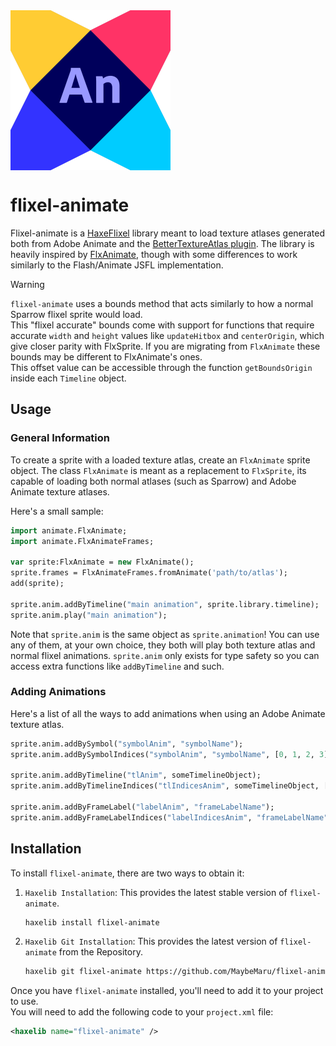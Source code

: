 <img src="assets/logo.png" width="256" height="256" align="center" />

# flixel-animate

Flixel-animate is a [HaxeFlixel](https://haxeflixel.com/) library meant to load texture atlases generated both from Adobe Animate and the [BetterTextureAtlas plugin](https://github.com/Dot-Stuff/BetterTextureAtlas).
The library is heavily inspired by [FlxAnimate](https://github.com/Dot-Stuff/flxanimate), though with some differences to work similarly to the Flash/Animate JSFL implementation.

> [!WARNING]
> ``flixel-animate`` uses a bounds method that acts similarly to how a normal Sparrow flixel sprite would load. <br/>
> This "flixel accurate" bounds come with support for functions that require accurate ``width`` and ``height`` values like ``updateHitbox`` and ``centerOrigin``, which give closer parity with FlxSprite.
> If you are migrating from ``FlxAnimate`` these bounds may be different to FlxAnimate's ones. <br/>
> This offset value can be accessible through the function ``getBoundsOrigin`` inside each ``Timeline`` object. <br/>

## Usage

### General Information

To create a sprite with a loaded texture atlas, create an ``FlxAnimate`` sprite object.
The class ``FlxAnimate`` is meant as a replacement to ``FlxSprite``, its capable of loading both
normal atlases (such as Sparrow) and Adobe Animate texture atlases.

Here's a small sample:

```haxe
import animate.FlxAnimate;
import animate.FlxAnimateFrames;

var sprite:FlxAnimate = new FlxAnimate();
sprite.frames = FlxAnimateFrames.fromAnimate('path/to/atlas');
add(sprite);

sprite.anim.addByTimeline("main animation", sprite.library.timeline);
sprite.anim.play("main animation");
```

Note that ``sprite.anim`` is the same object as ``sprite.animation``!
You can use any of them, at your own choice, they both will play both texture atlas and normal flixel animations.
``sprite.anim`` only exists for type safety so you can access extra functions like ``addByTimeline`` and such.

### Adding Animations

Here's a list of all the ways to add animations when using an Adobe Animate texture atlas.

```haxe
sprite.anim.addBySymbol("symbolAnim", "symbolName");
sprite.anim.addBySymbolIndices("symbolAnim", "symbolName", [0, 1, 2, 3]);

sprite.anim.addByTimeline("tlAnim", someTimelineObject);
sprite.anim.addByTimelineIndices("tlIndicesAnim", someTimelineObject, [0, 1, 2, 3]);

sprite.anim.addByFrameLabel("labelAnim", "frameLabelName");
sprite.anim.addByFrameLabelIndices("labelIndicesAnim", "frameLabelName", [0, 1, 2, 3])
```

## Installation

To install ``flixel-animate``, there are two ways to obtain it:

1. ``Haxelib Installation``: This provides the latest stable version of ``flixel-animate``.

   ```bash
   haxelib install flixel-animate
   ```

3. ``Haxelib Git Installation``: This provides the latest version of ``flixel-animate`` from the Repository.

   ```bash
   haxelib git flixel-animate https://github.com/MaybeMaru/flixel-animate.git
   ```

Once you have ``flixel-animate`` installed, you'll need to add it to your project to use. <br/>
You will need to add the following code to your ``project.xml`` file:

   ```xml
   <haxelib name="flixel-animate" />
   ```
